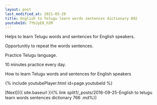 ```yaml
---
layout: post
last_modified_at: 2021-03-29
title: English to Telugu learn words sentences dictionary 892 
youtubeId: 7YbJyE8_hIM
---
```

 
 
Helps to learn Telugu words and sentences for English speakers.

Opportunitiy to repeat the words sentences. 

Practice Telugu language. 
 
10 minutes practice every day. 
 
How to learn Telugu words and sentences for English speakers 
 
{% include youtubePlayer.html id=page.youtubeId %}
 
 
[Next]({{ site.baseurl }}{% link  split1/_posts/2016-09-25-English to telugu learn words sentences dictionary 766 .md%})
 
